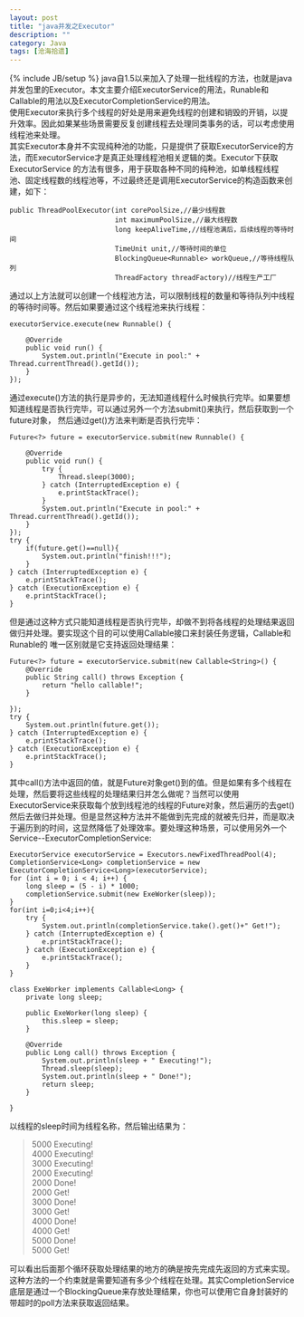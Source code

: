 ```yaml
---
layout: post
title: "java并发之Executor"
description: ""
category: Java
tags: [沧海拾遗]
---
```

{% include JB/setup %}
java自1.5以来加入了处理一批线程的方法，也就是java并发包里的Executor。本文主要介绍ExecutorService的用法，Runable和Callable的用法以及ExecutorCompletionService的用法。   
使用Executor来执行多个线程的好处是用来避免线程的创建和销毁的开销，以提升效率。因此如果某些场景需要反复创建线程去处理同类事务的话，可以考虑使用线程池来处理。  
其实Executor本身并不实现纯种池的功能，只是提供了获取ExecutorService的方法，而ExecutorService才是真正处理线程池相关逻辑的类。Executor下获取ExecutorService
的方法有很多，用于获取各种不同的纯种池，如单线程线程池、固定线程数的线程池等，不过最终还是调用ExecutorService的构造函数来创建，如下：

    public ThreadPoolExecutor(int corePoolSize,//最少线程数
                              int maximumPoolSize,//最大线程数
                              long keepAliveTime,//线程池满后，后续线程的等待时间
                              TimeUnit unit,//等待时间的单位
                              BlockingQueue<Runnable> workQueue,//等待线程队列
                              ThreadFactory threadFactory)//线程生产工厂   

通过以上方法就可以创建一个线程池方法，可以限制线程的数量和等待队列中线程的等待时间等。然后如果要通过这个线程池来执行线程：

    executorService.execute(new Runnable() {

        @Override
        public void run() {
            System.out.println("Execute in pool:" + Thread.currentThread().getId());
        }
    });

通过execute()方法的执行是异步的，无法知道线程什么时候执行完毕。如果要想知道线程是否执行完毕，可以通过另外一个方法submit()来执行，然后获取到一个future对象，
然后通过get()方法来判断是否执行完毕：

    Future<?> future = executorService.submit(new Runnable() {

        @Override
        public void run() {
            try {
                Thread.sleep(3000);
            } catch (InterruptedException e) {
                e.printStackTrace();
            }
            System.out.println("Execute in pool:" + Thread.currentThread().getId());
        }
    });
    try {
        if(future.get()==null){
            System.out.println("finish!!!");
        }
    } catch (InterruptedException e) {
        e.printStackTrace();
    } catch (ExecutionException e) {
        e.printStackTrace();
    }

但是通过这种方式只能知道线程是否执行完毕，却做不到将各线程的处理结果返回做归并处理。要实现这个目的可以使用Callable接口来封装任务逻辑，Callable和Runable的
唯一区别就是它支持返回处理结果：

    Future<?> future = executorService.submit(new Callable<String>() {
        @Override
        public String call() throws Exception {
            return "hello callable!";
        }

    });
    try {
        System.out.println(future.get());
    } catch (InterruptedException e) {
        e.printStackTrace();
    } catch (ExecutionException e) {
        e.printStackTrace();
    }

其中call()方法中返回的值，就是Future对象get()到的值。但是如果有多个线程在处理，然后要将这些线程的处理结果归并怎么做呢？当然可以使用ExecutorService来获取每个放到线程池的线程的Future对象，然后遍历的去get()然后去做归并处理。但是显然这种方法并不能做到先完成的就被先归并，而是取决于遍历到的时间，这显然降低了处理效率。要处理这种场景，可以使用另外一个Service--ExecutorCompletionService:

    ExecutorService executorService = Executors.newFixedThreadPool(4);
    CompletionService<Long> completionService = new ExecutorCompletionService<Long>(executorService);
    for (int i = 0; i < 4; i++) {
        long sleep = (5 - i) * 1000;
        completionService.submit(new ExeWorker(sleep));
    }
    for(int i=0;i<4;i++){
        try {
            System.out.println(completionService.take().get()+" Get!");
        } catch (InterruptedException e) {
            e.printStackTrace();
        } catch (ExecutionException e) {
            e.printStackTrace();
        }
    }

    class ExeWorker implements Callable<Long> {
        private long sleep;

        public ExeWorker(long sleep) {
            this.sleep = sleep;
        }

        @Override
        public Long call() throws Exception {
            System.out.println(sleep + " Executing!");
            Thread.sleep(sleep);
            System.out.println(sleep + " Done!");
            return sleep;
        }

    }

以线程的sleep时间为线程名称，然后输出结果为：

> 5000 Executing!  
> 4000 Executing!  
> 3000 Executing!  
> 2000 Executing!  
> 2000 Done!  
> 2000 Get!  
> 3000 Done!  
> 3000 Get!  
> 4000 Done!  
> 4000 Get!  
> 5000 Done!  
> 5000 Get!  

可以看出后面那个循环获取处理结果的地方的确是按先完成先返回的方式来实现。这种方法的一个约束就是需要知道有多少个线程在处理。其实CompletionService底层是通过一个BlockingQueue来存放处理结果，你也可以使用它自身封装好的带超时的poll方法来获取返回结果。
